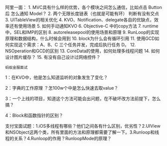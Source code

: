 阿里一面： 
	1.	MVC具有什么样的优势，各个模块之间怎么通信，比如点击 Button 后 怎么通知 Model？ 
	2.	两个无限长度链表（也就是可能有环） 判断有没有交点 
	3.	UITableView的相关优化 
	4.	KVO、Notification、delegate各自的优缺点，效率还有使用场景 
	5.	如何手动通知KVO 
	6.	Objective-C 中的copy方法 
	7.	runtime 中，SEL和IMP的区别 
	8.	autoreleasepool的使用场景和原理 
	9.	RunLoop的实现原理和数据结构，什么时候会用到 
	10.	block为什么会有循环引用 
	11.	使用GCD如何实现这个需求：A、B、C 三个任务并发，完成后执行任务 D。 
	12.	NSOperation和GCD的区别 
	13.	CoreData的使用，如何处理多线程问题 
	14.	如何设计图片缓存？ 
	15.	有没有自己设计过网络控件？

	蚂蚁金服面试

1：在KVO中，他是怎么知道监听的对象发生了变化？

2：字典的工作原理 ？怎100w个中是怎么快速去取value？

3：一个上线的项目，知道这个方法可能会出问题，在不破坏改方法前提下，怎么搞？

4：Block和函数指针的区别？

支付宝面试题：1.iOS多线程有哪些？他们之间各有什么区别，优劣性？2.UIView和NSObject这两个类，所有里面的方法和原理都需要了解一下。3.Runloop和线程的关系？4.Runloop的作用？RunloopMode的原理？